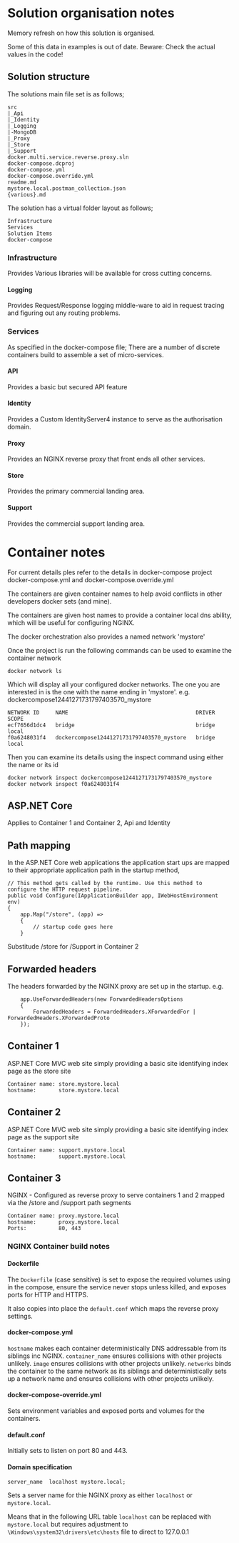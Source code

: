 # Solution organisation notes

Memory refresh on how this solution is organised.

Some of this data in examples is out of date. Beware: Check the actual values in the code!

## Solution structure
The solutions main file set is as follows;
```
src
|_Api
|_Identity
|_Logging
|-MongoDB
|_Proxy
|_Store
|_Support
docker.multi.service.reverse.proxy.sln
docker-compose.dcproj
docker-compose.yml
docker-compose.override.yml
readme.md
mystore.local.postman_collection.json
{various}.md
```

The solution has a virtual folder layout as follows;

```
Infrastructure
Services
Solution Items
docker-compose
```

### Infrastructure
Provides Various libraries will be available for cross cutting concerns.
#### Logging
Provides Request/Response logging middle-ware to aid in request tracing and figuring out any routing problems.
### Services
As specified in the docker-compose file; There are a number of discrete containers build to assemble a set of micro-services.
#### API
Provides a basic but secured API feature
#### Identity
Provides a Custom IdentityServer4 instance to serve as the authorisation domain.
#### Proxy
Provides an NGINX reverse proxy that front ends all other services.
#### Store
Provides the primary commercial landing area.
#### Support
Provides the commercial support landing area.


# Container notes

For current details ples refer to the details in docker-compose project docker-compose.yml and docker-compose.override.yml

The containers are given container names to help avoid conflicts in other developers docker sets (and mine).  

The containers are given host names to provide a container local dns ability, which will be useful for configuring NGINX.

The docker orchestration also provides a named network 'mystore'

Once the project is run the following commands can be used to examine the container network

```
docker network ls
```

Which will display all your configured docker networks. The one you are interested in is the one with the name ending in 'mystore'. e.g. dockercompose12441271731797403570_mystore

```
NETWORK ID     NAME                                        DRIVER    SCOPE
ecf7656d1dc4   bridge                                      bridge    local
f0a6248031f4   dockercompose12441271731797403570_mystore   bridge    local
```

Then you can examine its details using the inspect command using either the name or its id

```
docker network inspect dockercompose12441271731797403570_mystore
docker network inspect f0a6248031f4
```


## ASP.NET Core

Applies to Container 1 and Container 2, Api and Identity

## Path mapping

In the ASP.NET Core web applications the application start ups are mapped to their appropriate application path in the startup method,


```
// This method gets called by the runtime. Use this method to configure the HTTP request pipeline.
public void Configure(IApplicationBuilder app, IWebHostEnvironment env)
{
	app.Map("/store", (app) =>
	{ 
		// startup code goes here
	}
```
Substitude /store for /Support in Container 2

## Forwarded headers

The headers forwarded by the NGINX proxy are set up in the startup. e.g.

```
	app.UseForwardedHeaders(new ForwardedHeadersOptions
	{
		ForwardedHeaders = ForwardedHeaders.XForwardedFor | ForwardedHeaders.XForwardedProto
	});
```

## Container 1

ASP.NET Core MVC web site simply providing a basic site identifying index page as the store site

```
Container name: store.mystore.local
hostname:		store.mystore.local
```
## Container 2

ASP.NET Core MVC web site simply providing a basic site identifying index page as the support site
```
Container name: support.mystore.local
hostname:		support.mystore.local
```

## Container 3
NGINX - Configured as reverse proxy to serve containers 1 and 2 mapped via the /store and /support path segments
```
Container name: proxy.mystore.local
hostname:		proxy.mystore.local
Ports:			80, 443
```
### NGINX Container build notes

#### Dockerfile

The ```Dockerfile``` (case sensitive) is set to expose the required volumes using in the compose, ensure the service never stops unless killed,  and exposes ports for HTTP and HTTPS.

It also copies into place the ```default.conf``` which maps the reverse proxy settings.

#### docker-compose.yml

```hostname``` makes each container deterministically DNS addressable from its siblings inc NGINX.
```container_name``` ensures collisions with other projects unlikely.
```image``` ensures collisions with other projects unlikely.
```networks``` binds the container to the same network as its siblings and deterministically sets up a network name and  ensures collisions with other projects unlikely.

#### docker-compose-override.yml

Sets environment variables and exposed ports and volumes for the containers.

#### default.conf

Initially sets to listen on port 80 and 443.

#### Domain specification

```
server_name  localhost mystore.local;
```

Sets a server name for thie NGINX proxy as either ```localhost``` or ```mystore.local```.

Means that in the following URL table ```localhost``` can be replaced with ```mystore.local``` but requires adjustment to ```\Windows\system32\drivers\etc\hosts``` file to direct to 127.0.0.1


